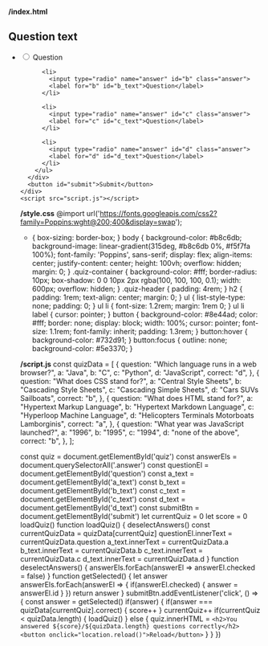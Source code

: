 **/index.html**
<!DOCTYPE html>
<html lang="en">
  <head>
    <meta charset="UTF-8" />
    <meta name="viewport" content="width=device-width, initial-scale=1.0" />
    <link rel="stylesheet" href="style.css" />
    <title>Quiz App</title>
  </head>
  <body>
    <div class="quiz-container" id="quiz">
      <div class="quiz-header">
        <h2 id="question">Question text</h2>
        <ul>
          <li>
            <input type="radio" name="answer" id="a" class="answer">
            <label for="a" id="a_text">Question</label>
          </li>

          <li>
            <input type="radio" name="answer" id="b" class="answer">
            <label for="b" id="b_text">Question</label>
          </li>

          <li>
            <input type="radio" name="answer" id="c" class="answer">
            <label for="c" id="c_text">Question</label>
          </li>

          <li>
            <input type="radio" name="answer" id="d" class="answer">
            <label for="d" id="d_text">Question</label>
          </li>
        </ul>
      </div>
      <button id="submit">Submit</button>
    </div>
    <script src="script.js"></script>
  </body>
</html>


**/style.css**
@import url('https://fonts.googleapis.com/css2?family=Poppins:wght@200;400&display=swap');
* {
  box-sizing: border-box;
}
body {
  background-color: #b8c6db;
  background-image: linear-gradient(315deg, #b8c6db 0%, #f5f7fa 100%);
  font-family: 'Poppins', sans-serif;
  display: flex;
  align-items: center;
  justify-content: center;
  height: 100vh;
  overflow: hidden;
  margin: 0;
}
.quiz-container {
  background-color: #fff;
  border-radius: 10px;
  box-shadow: 0 0 10px 2px rgba(100, 100, 100, 0.1);
  width: 600px;
  overflow: hidden;
}
.quiz-header {
  padding: 4rem;
}
h2 {
  padding: 1rem;
  text-align: center;
  margin: 0;
}
ul {
  list-style-type: none;
  padding: 0;
}
ul li {
  font-size: 1.2rem;
  margin: 1rem 0;
}
ul li label {
  cursor: pointer;
}
button {
  background-color: #8e44ad;
  color: #fff;
  border: none;
  display: block;
  width: 100%;
  cursor: pointer;
  font-size: 1.1rem;
  font-family: inherit;
  padding: 1.3rem;
}
button:hover {
  background-color: #732d91;
}
button:focus {
  outline: none;
  background-color: #5e3370;
}


**/script.js**
const quizData = [
    {
        question: "Which language runs in a web browser?",
        a: "Java",
        b: "C",
        c: "Python",
        d: "JavaScript",
        correct: "d",
    },
    {
        question: "What does CSS stand for?",
        a: "Central Style Sheets",
        b: "Cascading Style Sheets",
        c: "Cascading Simple Sheets",
        d: "Cars SUVs Sailboats",
        correct: "b",
    },
    {
        question: "What does HTML stand for?",
        a: "Hypertext Markup Language",
        b: "Hypertext Markdown Language",
        c: "Hyperloop Machine Language",
        d: "Helicopters Terminals Motorboats Lamborginis",
        correct: "a",
    },
    {
        question: "What year was JavaScript launched?",
        a: "1996",
        b: "1995",
        c: "1994",
        d: "none of the above",
        correct: "b",
    },
];

const quiz = document.getElementById('quiz')
const answerEls = document.querySelectorAll('.answer')
const questionEl = document.getElementById('question')
const a_text = document.getElementById('a_text')
const b_text = document.getElementById('b_text')
const c_text = document.getElementById('c_text')
const d_text = document.getElementById('d_text')
const submitBtn = document.getElementById('submit')
let currentQuiz = 0
let score = 0
loadQuiz()
function loadQuiz() {
    deselectAnswers()
    const currentQuizData = quizData[currentQuiz]
    questionEl.innerText = currentQuizData.question
    a_text.innerText = currentQuizData.a
    b_text.innerText = currentQuizData.b
    c_text.innerText = currentQuizData.c
    d_text.innerText = currentQuizData.d
}
function deselectAnswers() {
    answerEls.forEach(answerEl => answerEl.checked = false)
}
function getSelected() {
    let answer
    answerEls.forEach(answerEl => {
        if(answerEl.checked) {
            answer = answerEl.id
        }
    })
    return answer
}
submitBtn.addEventListener('click', () => {
    const answer = getSelected()
    if(answer) {
        if(answer === quizData[currentQuiz].correct) {
            score++
        }
        currentQuiz++
        if(currentQuiz < quizData.length) {
            loadQuiz()
        } else {
            quiz.innerHTML = `
                <h2>You answered ${score}/${quizData.length} questions correctly</h2>
                <button onclick="location.reload()">Reload</button>
            `
        }
    }
})
